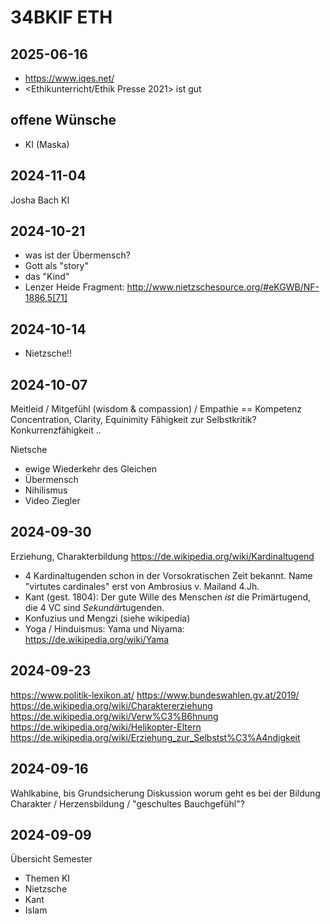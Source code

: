 # 34BKIF ETH

## 2025-06-16

- <https://www.iqes.net/>
- <Ethikunterricht/Ethik Presse 2021> ist gut

## offene Wünsche

- KI (Maska)

## 2024-11-04

Josha Bach KI

## 2024-10-21

- was ist der Übermensch?
- Gott als "story"
- das "Kind"
- Lenzer Heide Fragment: <http://www.nietzschesource.org/#eKGWB/NF-1886,5[71]>

## 2024-10-14

- Nietzsche!!

## 2024-10-07

Meitleid / Mitgefühl (wisdom & compassion) / Empathie == Kompetenz
Concentration, Clarity, Equinimity
Fähigkeit zur Selbstkritik?
Konkurrenzfähigkeit ..

Nietsche

- ewige Wiederkehr des Gleichen
- Übermensch
- Nihilismus
- Video Ziegler

## 2024-09-30

Erziehung, Charakterbildung <https://de.wikipedia.org/wiki/Kardinaltugend>

- 4 Kardinaltugenden schon in der Vorsokratischen Zeit bekannt. Name "virtutes cardinales" erst von Ambrosius v. Mailand  4.Jh.
- Kant (gest. 1804): Der gute Wille des Menschen *ist* die Primärtugend, die 4 VC sind *Sekundär*tugenden.
- Konfuzius und Mengzi (siehe wikipedia)
- Yoga / Hinduismus: Yama und Niyama: <https://de.wikipedia.org/wiki/Yama>

## 2024-09-23

<https://www.politik-lexikon.at/>
<https://www.bundeswahlen.gv.at/2019/>
<https://de.wikipedia.org/wiki/Charaktererziehung>
<https://de.wikipedia.org/wiki/Verw%C3%B6hnung>
<https://de.wikipedia.org/wiki/Helikopter-Eltern>
<https://de.wikipedia.org/wiki/Erziehung_zur_Selbstst%C3%A4ndigkeit>

## 2024-09-16

Wahlkabine, bis Grundsicherung
Diskussion worum geht es bei der Bildung
Charakter / Herzensbildung / "geschultes Bauchgefühl"?

## 2024-09-09

Übersicht Semester

- Themen KI
- Nietzsche
- Kant
- Islam
